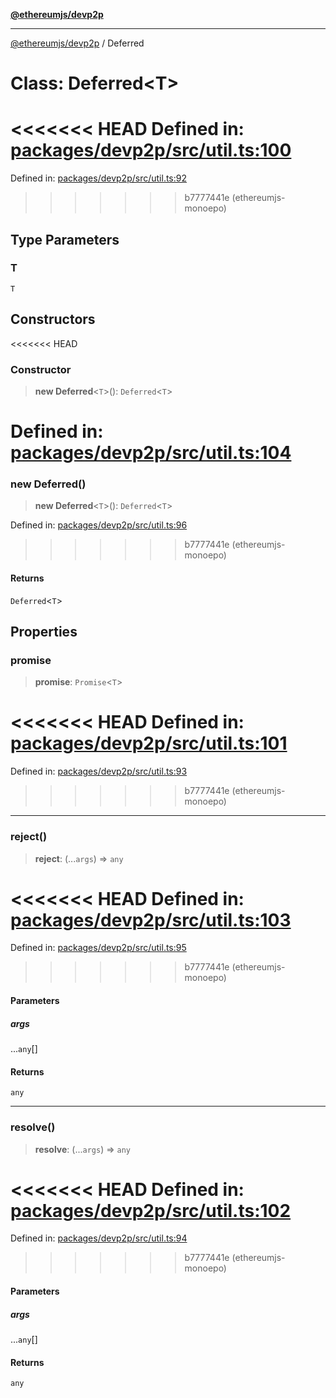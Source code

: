 [**@ethereumjs/devp2p**](../README.md)

***

[@ethereumjs/devp2p](../README.md) / Deferred

# Class: Deferred\<T\>

<<<<<<< HEAD
Defined in: [packages/devp2p/src/util.ts:100](https://github.com/ethereumjs/ethereumjs-monorepo/blob/master/packages/devp2p/src/util.ts#L100)
=======
Defined in: [packages/devp2p/src/util.ts:92](https://github.com/Dargon789/ethereumjs-monorepo/blob/master/packages/devp2p/src/util.ts#L92)
>>>>>>> b7777441e (ethereumjs-monoepo)

## Type Parameters

### T

`T`

## Constructors

<<<<<<< HEAD
### Constructor

> **new Deferred**\<`T`\>(): `Deferred`\<`T`\>

Defined in: [packages/devp2p/src/util.ts:104](https://github.com/ethereumjs/ethereumjs-monorepo/blob/master/packages/devp2p/src/util.ts#L104)
=======
### new Deferred()

> **new Deferred**\<`T`\>(): `Deferred`\<`T`\>

Defined in: [packages/devp2p/src/util.ts:96](https://github.com/Dargon789/ethereumjs-monorepo/blob/master/packages/devp2p/src/util.ts#L96)
>>>>>>> b7777441e (ethereumjs-monoepo)

#### Returns

`Deferred`\<`T`\>

## Properties

### promise

> **promise**: `Promise`\<`T`\>

<<<<<<< HEAD
Defined in: [packages/devp2p/src/util.ts:101](https://github.com/ethereumjs/ethereumjs-monorepo/blob/master/packages/devp2p/src/util.ts#L101)
=======
Defined in: [packages/devp2p/src/util.ts:93](https://github.com/Dargon789/ethereumjs-monorepo/blob/master/packages/devp2p/src/util.ts#L93)
>>>>>>> b7777441e (ethereumjs-monoepo)

***

### reject()

> **reject**: (...`args`) => `any`

<<<<<<< HEAD
Defined in: [packages/devp2p/src/util.ts:103](https://github.com/ethereumjs/ethereumjs-monorepo/blob/master/packages/devp2p/src/util.ts#L103)
=======
Defined in: [packages/devp2p/src/util.ts:95](https://github.com/Dargon789/ethereumjs-monorepo/blob/master/packages/devp2p/src/util.ts#L95)
>>>>>>> b7777441e (ethereumjs-monoepo)

#### Parameters

##### args

...`any`[]

#### Returns

`any`

***

### resolve()

> **resolve**: (...`args`) => `any`

<<<<<<< HEAD
Defined in: [packages/devp2p/src/util.ts:102](https://github.com/ethereumjs/ethereumjs-monorepo/blob/master/packages/devp2p/src/util.ts#L102)
=======
Defined in: [packages/devp2p/src/util.ts:94](https://github.com/Dargon789/ethereumjs-monorepo/blob/master/packages/devp2p/src/util.ts#L94)
>>>>>>> b7777441e (ethereumjs-monoepo)

#### Parameters

##### args

...`any`[]

#### Returns

`any`
